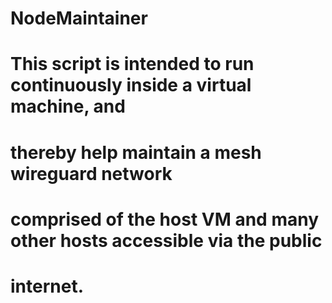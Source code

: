 # NodeMaintainer

# This script is intended to run continuously inside a virtual machine, and
# thereby help maintain a mesh wireguard network
# comprised of the host VM and many other hosts accessible via the public
# internet.

